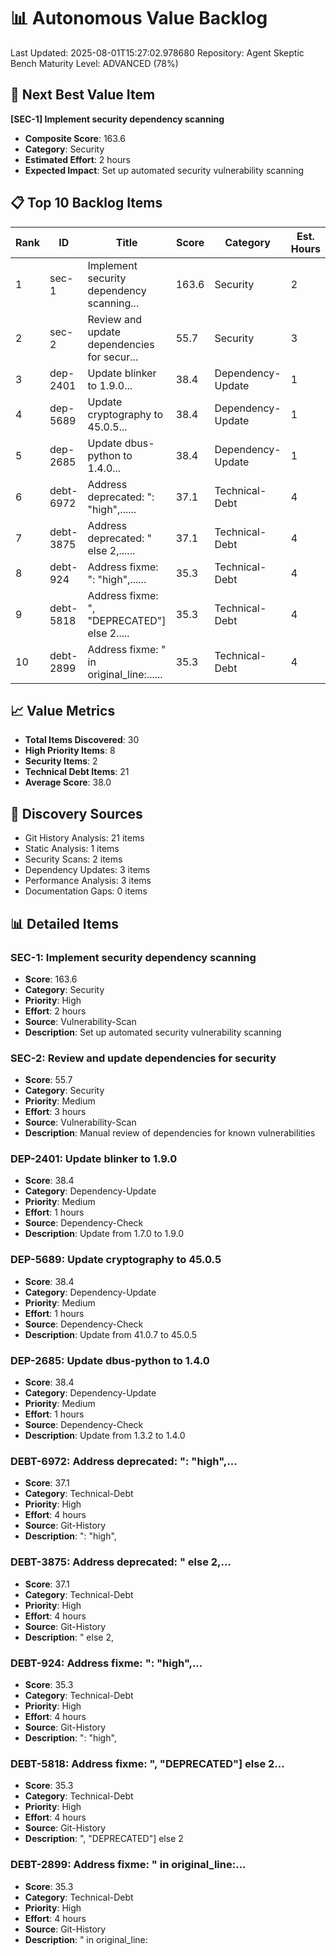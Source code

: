 # 📊 Autonomous Value Backlog

Last Updated: 2025-08-01T15:27:02.978680
Repository: Agent Skeptic Bench
Maturity Level: ADVANCED (78%)

## 🎯 Next Best Value Item
**[SEC-1] Implement security dependency scanning**
- **Composite Score**: 163.6
- **Category**: Security
- **Estimated Effort**: 2 hours
- **Expected Impact**: Set up automated security vulnerability scanning

## 📋 Top 10 Backlog Items

| Rank | ID | Title | Score | Category | Est. Hours |
|------|-----|--------|---------|----------|------------|
| 1 | sec-1 | Implement security dependency scanning... | 163.6 | Security | 2 |
| 2 | sec-2 | Review and update dependencies for secur... | 55.7 | Security | 3 |
| 3 | dep-2401 | Update blinker to 1.9.0... | 38.4 | Dependency-Update | 1 |
| 4 | dep-5689 | Update cryptography to 45.0.5... | 38.4 | Dependency-Update | 1 |
| 5 | dep-2685 | Update dbus-python to 1.4.0... | 38.4 | Dependency-Update | 1 |
| 6 | debt-6972 | Address deprecated: ": "high",...... | 37.1 | Technical-Debt | 4 |
| 7 | debt-3875 | Address deprecated: " else 2,...... | 37.1 | Technical-Debt | 4 |
| 8 | debt-924 | Address fixme: ": "high",...... | 35.3 | Technical-Debt | 4 |
| 9 | debt-5818 | Address fixme: ", "DEPRECATED"] else 2..... | 35.3 | Technical-Debt | 4 |
| 10 | debt-2899 | Address fixme: " in original_line:...... | 35.3 | Technical-Debt | 4 |


## 📈 Value Metrics
- **Total Items Discovered**: 30
- **High Priority Items**: 8
- **Security Items**: 2
- **Technical Debt Items**: 21
- **Average Score**: 38.0

## 🔄 Discovery Sources
- Git History Analysis: 21 items
- Static Analysis: 1 items  
- Security Scans: 2 items
- Dependency Updates: 3 items
- Performance Analysis: 3 items
- Documentation Gaps: 0 items

## 📊 Detailed Items

### SEC-1: Implement security dependency scanning
- **Score**: 163.6 
- **Category**: Security
- **Priority**: High
- **Effort**: 2 hours
- **Source**: Vulnerability-Scan
- **Description**: Set up automated security vulnerability scanning

### SEC-2: Review and update dependencies for security
- **Score**: 55.7 
- **Category**: Security
- **Priority**: Medium
- **Effort**: 3 hours
- **Source**: Vulnerability-Scan
- **Description**: Manual review of dependencies for known vulnerabilities

### DEP-2401: Update blinker to 1.9.0
- **Score**: 38.4 
- **Category**: Dependency-Update
- **Priority**: Medium
- **Effort**: 1 hours
- **Source**: Dependency-Check
- **Description**: Update from 1.7.0 to 1.9.0

### DEP-5689: Update cryptography to 45.0.5
- **Score**: 38.4 
- **Category**: Dependency-Update
- **Priority**: Medium
- **Effort**: 1 hours
- **Source**: Dependency-Check
- **Description**: Update from 41.0.7 to 45.0.5

### DEP-2685: Update dbus-python to 1.4.0
- **Score**: 38.4 
- **Category**: Dependency-Update
- **Priority**: Medium
- **Effort**: 1 hours
- **Source**: Dependency-Check
- **Description**: Update from 1.3.2 to 1.4.0

### DEBT-6972: Address deprecated: ": "high",...
- **Score**: 37.1 
- **Category**: Technical-Debt
- **Priority**: High
- **Effort**: 4 hours
- **Source**: Git-History
- **Description**: ": "high",

### DEBT-3875: Address deprecated: " else 2,...
- **Score**: 37.1 
- **Category**: Technical-Debt
- **Priority**: High
- **Effort**: 4 hours
- **Source**: Git-History
- **Description**: " else 2,

### DEBT-924: Address fixme: ": "high",...
- **Score**: 35.3 
- **Category**: Technical-Debt
- **Priority**: High
- **Effort**: 4 hours
- **Source**: Git-History
- **Description**: ": "high",

### DEBT-5818: Address fixme: ", "DEPRECATED"] else 2...
- **Score**: 35.3 
- **Category**: Technical-Debt
- **Priority**: High
- **Effort**: 4 hours
- **Source**: Git-History
- **Description**: ", "DEPRECATED"] else 2

### DEBT-2899: Address fixme: " in original_line:...
- **Score**: 35.3 
- **Category**: Technical-Debt
- **Priority**: High
- **Effort**: 4 hours
- **Source**: Git-History
- **Description**: " in original_line:

